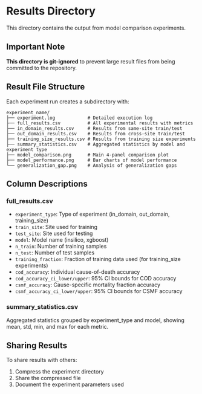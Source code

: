 # Results Directory

This directory contains the output from model comparison experiments. 

## Important Note

**This directory is git-ignored** to prevent large result files from being committed to the repository.

## Result File Structure

Each experiment run creates a subdirectory with:

```
experiment_name/
├── experiment.log            # Detailed execution log
├── full_results.csv          # All experimental results with metrics
├── in_domain_results.csv     # Results from same-site train/test
├── out_domain_results.csv    # Results from cross-site train/test
├── training_size_results.csv # Results from training size experiments
├── summary_statistics.csv    # Aggregated statistics by model and experiment type
├── model_comparison.png      # Main 4-panel comparison plot
├── model_performance.png     # Bar charts of model performance
└── generalization_gap.png    # Analysis of generalization gaps
```

## Column Descriptions

### full_results.csv
- `experiment_type`: Type of experiment (in_domain, out_domain, training_size)
- `train_site`: Site used for training
- `test_site`: Site used for testing
- `model`: Model name (insilico, xgboost)
- `n_train`: Number of training samples
- `n_test`: Number of test samples
- `training_fraction`: Fraction of training data used (for training_size experiments)
- `cod_accuracy`: Individual cause-of-death accuracy
- `cod_accuracy_ci_lower/upper`: 95% CI bounds for COD accuracy
- `csmf_accuracy`: Cause-specific mortality fraction accuracy
- `csmf_accuracy_ci_lower/upper`: 95% CI bounds for CSMF accuracy

### summary_statistics.csv
Aggregated statistics grouped by experiment_type and model, showing mean, std, min, and max for each metric.

## Sharing Results

To share results with others:
1. Compress the experiment directory
2. Share the compressed file
3. Document the experiment parameters used